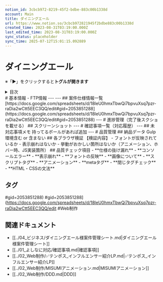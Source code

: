 ```yaml
---
notion_id: 3cbcb972-8219-45f2-bdbe-883c00b1338d
account: Main
title: ダイニングエール
url: https://www.notion.so/3cbcb972821945f2bdbe883c00b1338d
created_time: 2023-08-31T03:19:00.000Z
last_edited_time: 2023-08-31T03:19:00.000Z
sync_status: placeholder
sync_time: 2025-07-12T15:01:15.092889
---
```

# ダイニングエール

  ※「▶︎」をクリックすると**トグルが開きます**
  <details>
  <summary>目次</summary>
  </details>
  # 基本情報
  - FTP情報
  ---
  ---
  ## 案件仕様情報一覧
  [https://docs.google.com/spreadsheets/d/18leU0hmxTbwQi7bpvuXsq7pzr-raDia2wCtt5EEC3QQ/edit#gid=2053851288](https://docs.google.com/spreadsheets/d/18leU0hmxTbwQi7bpvuXsq7pzr-raDia2wCtt5EEC3QQ/edit#gid=2053851288)
  ---
  # 進捗管理（完了後スクショを載せる）
  ## スクリーンショット
  ---
  # 確認事項一覧（対応履歴）
  ---
  ## 未対応事項メモ
  持ってるボールがあれば追加
  ---
  # 品質管理
  ## 納品データ
  Gulp環境含む or 含まない
  ## 各ブラウザ検証
  【検証内容】
  - フォントが反映されているか
  - 表示崩れはないか
  - 挙動がおかしい箇所はないか（アニメーション、ホバー時、JS実装箇所）
  ## 品質チェック項目
  - **仕様の抜け漏れ**
  - **コンソールエラー**
  - **表示崩れ**
  - **フォントの反映**
  - **画像について**
  - **スクリプトタグ**
  - **アニメーション**
  - **metaタグ**
  - **閉じタグチェック**
  - **HTML・CSSの文法**

## タグ

#gid=2053851288) #gid=2053851288](https://docs.google.com/spreadsheets/d/18leU0hmxTbwQi7bpvuXsq7pzr-raDia2wCtt5EEC3QQ/edit #Web制作 

## 関連ドキュメント

- [[../04_ビジネス/ダイニングエール様案件管理シート.md|ダイニングエール様案件管理シート]]
- [[../01_よしなに対応/確認事項.md|確認事項]]
- [[../02_Web制作/✅テンポス_インフルエンサー紹介LP.md|✅テンポス_インフルエンサー紹介LP]]
- [[../02_Web制作/MISUMIアニメーション.md|MISUMIアニメーション]]
- [[../02_Web制作/DDD.md|DDD]]
